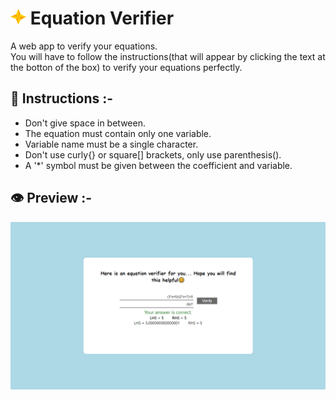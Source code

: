 # <img src='https://github.com/AshishAntil07/AshishAntil07/blob/main/4pointedStar.svg' height='25px' width='25px'> Equation Verifier
A web app to verify your equations.<br>
You will have to follow the instructions(that will appear by clicking the text at the botton of the box) to verify your equations perfectly.<br>

## 📄 Instructions :-
<ul>
    <li>Don't give space in between.</li>
    <li>The equation must contain only one variable.</li>
    <li>Variable name must be a single character.</li>
    <li>Don't use curly{} or square[] brackets, only use parenthesis().
    <li>A '*' symbol must be given between the coefficient and variable.</li>
</ul>

## 👁️ Preview :-

<div><img src = 'https://github.com/AshishAntil07/AshishAntil07/blob/EqVerifier/preview.png'></div>
